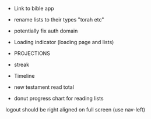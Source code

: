 * Link to bible app

* rename lists to their types "torah etc"
* potentially fix auth domain
* Loading indicator (loading page and lists)

* PROJECTIONS
* streak
* Timeline
* new testament read total
* donut progress chart for reading lists

logout should be right aligned on full screen (use nav-left)
